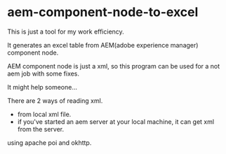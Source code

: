 # aem-component-node-to-excel

This is just a tool for my work efficiency.

It generates an excel table from AEM(adobe experience manager) component node.

AEM component node is just a xml, so this program can be used for a not aem job with some fixes.

It might help someone...

There are 2 ways of reading xml.
* from local xml file.
* if you've started an aem server at your local machine, it can get xml from the server.


using apache poi and okhttp.
